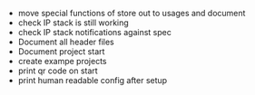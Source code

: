 
- move special functions of store out to usages and document
- check IP stack is still working
- check IP stack notifications against spec
- Document all header files
- Document project start
- create exampe projects
- print qr code on start
- print human readable config after setup